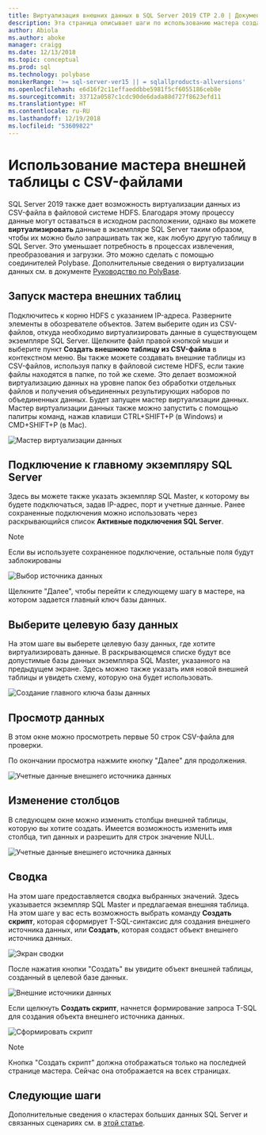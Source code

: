 ```yaml
---
title: Виртуализация внешних данных в SQL Server 2019 CTP 2.0 | Документация Майкрософт
description: Эта страница описывает шаги по использованию мастера создания внешней таблицы для CSV-файла
author: Abiola
ms.author: aboke
manager: craigg
ms.date: 12/13/2018
ms.topic: conceptual
ms.prod: sql
ms.technology: polybase
monikerRange: '>= sql-server-ver15 || = sqlallproducts-allversions'
ms.openlocfilehash: e6d16f2c11effaeddbbe5981f5cf6055186ceb8e
ms.sourcegitcommit: 33712a0587c1cdc90de6dada88d727f8623efd11
ms.translationtype: HT
ms.contentlocale: ru-RU
ms.lasthandoff: 12/19/2018
ms.locfileid: "53609822"
---
```

# <a name="use-the-external-table-wizard-with-csv-files"></a>Использование мастера внешней таблицы с CSV-файлами

SQL Server 2019 также дает возможность виртуализации данных из CSV-файла в файловой системе HDFS.  Благодаря этому процессу данные могут оставаться в исходном расположении, однако вы можете **виртуализировать** данные в экземпляре SQL Server таким образом, чтобы их можно было запрашивать так же, как любую другую таблицу в SQL Server. Это уменьшает потребность в процессах извлечения, преобразования и загрузки. Это можно сделать с помощью соединителей Polybase. Дополнительные сведения о виртуализации данных см. в документе [Руководство по PolyBase](polybase-guide.md).

## <a name="launch-the-external-table-wizard"></a>Запуск мастера внешних таблиц

Подключитесь к корню HDFS с указанием IP-адреса. Разверните элементы в обозревателе объектов. Затем выберите один из CSV-файлов, откуда необходимо виртуализировать данные в существующем экземпляре SQL Server. Щелкните файл правой кнопкой мыши и выберите пункт **Создать внешнюю таблицу из CSV-файла** в контекстном меню. Вы также можете создавать внешние таблицы из CSV-файлов, используя папку в файловой системе HDFS, если такие файлы находятся в папке, по той же схеме. Это делает возможной виртуализацию данных на уровне папок без обработки отдельных файлов и получения объединенных результирующих наборов по объединенных данных. Будет запущен мастер виртуализации данных. Мастер виртуализации данных также можно запустить с помощью палитры команд, нажав клавиши CTRL+SHIFT+P (в Windows) и CMD+SHIFT+P (в Mac).

![Мастер виртуализации данных](media/data-virtualization/csv-virtualize-data-wizard.png)

## <a name="connect-to-a-sql-server-master-instance"></a>Подключение к главному экземпляру SQL Server

Здесь вы можете также указать экземпляр SQL Master, к которому вы будете подключаться, задав IP-адрес, порт и учетные данные. Ранее сохраненные подключения можно использовать через раскрывающийся список **Активные подключения SQL Server**. 
> [!NOTE]
>Если вы используете сохраненное подключение, остальные поля будут заблокированы


![Выбор источника данных](media/data-virtualization/csv-connect-to-master.png)

Щелкните "Далее", чтобы перейти к следующему шагу в мастере, на котором задается главный ключ базы данных.

## <a name="select-destination-database"></a>Выберите целевую базу данных

На этом шаге вы выберете целевую базу данных, где хотите виртуализировать данные. В раскрывающемся списке будут все допустимые базы данных экземпляра SQL Master, указанного на предыдущем экране. Здесь можно также указать имя новой внешней таблицы и увидеть схему, которую она будет использовать.

![Создание главного ключа базы данных](media/data-virtualization/csv-select-destination.png)


## <a name="preview-data"></a>Просмотр данных

В этом окне можно просмотреть первые 50 строк CSV-файла для проверки.

По окончании просмотра нажмите кнопку "Далее" для продолжения.

![Учетные данные внешнего источника данных](media/data-virtualization/csv-preview-data.png)

## <a name="modify-columns"></a>Изменение столбцов

В следующем окне можно изменить столбцы внешней таблицы, которую вы хотите создать. Имеется возможность изменить имя столбца, тип данных и разрешить для строк значение NULL. 

![Учетные данные внешнего источника данных](media/data-virtualization/csv-modify-columns.png)


## <a name="summary"></a>Сводка

На этом шаге предоставляется сводка выбранных значений. Здесь указывается экземпляр SQL Master и предлагаемая внешняя таблица. На этом шаге у вас есть возможность выбрать команду **Создать скрипт**, которая сформирует T-SQL-синтаксис для создания внешнего источника данных, или **Создать**, которая создаст объект внешнего источника данных.

![Экран сводки](media/data-virtualization/csv-virtualize-data-summary.png)

После нажатия кнопки "Создать" вы увидите объект внешней таблицы, созданный в целевой базе данных.

![Внешние источники данных](media/data-virtualization/csv-external-data-sources.png)

Если щелкнуть **Создать скрипт**, начнется формирование запроса T-SQL для создания объекта внешнего источника данных.

![Сформировать скрипт](media/data-virtualization/csv-generated-script.png)

> [!NOTE]
> Кнопка "Создать скрипт" должна отображаться только на последней странице мастера. Сейчас она отображается на всех страницах.

## <a name="next-steps"></a>Следующие шаги

Дополнительные сведения о кластерах больших данных SQL Server и связанных сценариях см. в [этой статье](../../big-data-cluster/big-data-cluster-overview.md).
